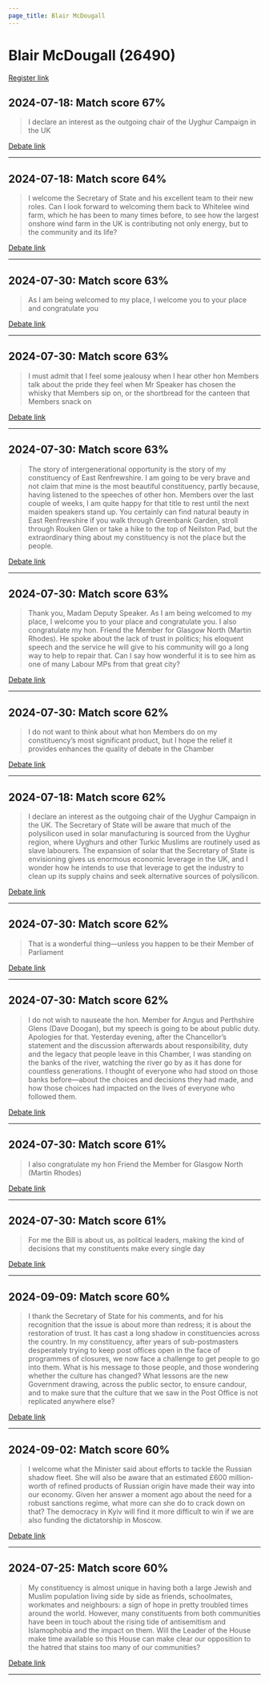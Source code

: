 ```yaml
---
page_title: Blair McDougall
---
```


# Blair McDougall  (26490)

[Register link](https://www.theyworkforyou.com/mp/26490/register)



## 2024-07-18: Match score 67%

>I declare an interest as the outgoing chair of the Uyghur Campaign in the UK

[Debate link](https://www.theyworkforyou.com/debates/?id=2024-07-18f.204.6) 

---



## 2024-07-18: Match score 64%

>I welcome the Secretary of State and his excellent team to their new roles. Can I look forward to welcoming them back to Whitelee wind farm, which he has been to many  times before, to see how the largest onshore wind farm in the UK is contributing not only energy, but to the community and its life?

[Debate link](https://www.theyworkforyou.com/debates/?id=2024-07-18f.204.6) 

---



## 2024-07-30: Match score 63%

>As I am being welcomed to my place, I welcome you to your place and congratulate you

[Debate link](https://www.theyworkforyou.com/debates/?id=2024-07-30c.1226.1) 

---



## 2024-07-30: Match score 63%

>I must admit that I feel some jealousy when I hear other hon Members talk about the pride they feel when Mr Speaker has chosen the whisky that Members sip on, or the shortbread for the canteen that Members snack on

[Debate link](https://www.theyworkforyou.com/debates/?id=2024-07-30c.1226.1) 

---



## 2024-07-30: Match score 63%

>The story of intergenerational opportunity is the story of my constituency of East Renfrewshire. I am going to be very brave and not claim that mine is the most beautiful constituency, partly because, having listened to the speeches of other hon. Members over the last couple of weeks, I am quite happy for that title to rest until the next maiden speakers stand up. You certainly can find natural beauty in East Renfrewshire if you walk through Greenbank Garden, stroll through Rouken Glen or take a hike to the top of Neilston Pad, but the extraordinary thing about my constituency is not the place but the people.

[Debate link](https://www.theyworkforyou.com/debates/?id=2024-07-30c.1226.1) 

---



## 2024-07-30: Match score 63%

>Thank you, Madam Deputy Speaker. As I am being welcomed to my place, I welcome you to your place and congratulate you. I also congratulate my hon. Friend the Member for Glasgow North (Martin Rhodes). He spoke about the lack of trust in politics; his eloquent speech and the service he will give to his community will go a long way to help to repair that. Can I say how wonderful it is to see him as one of many Labour MPs from that great city?

[Debate link](https://www.theyworkforyou.com/debates/?id=2024-07-30c.1226.1) 

---



## 2024-07-30: Match score 62%

>I do not want to think about what hon Members do on my constituency’s most significant product, but I hope the relief it provides enhances the quality of debate in the Chamber

[Debate link](https://www.theyworkforyou.com/debates/?id=2024-07-30c.1226.1) 

---



## 2024-07-18: Match score 62%

>I declare an interest as the outgoing chair of the Uyghur Campaign in the UK. The Secretary of State will be aware that much of the polysilicon used in solar manufacturing is sourced from the Uyghur region, where Uyghurs and other Turkic Muslims are routinely used as slave labourers. The expansion of solar that the Secretary of State is envisioning gives us enormous economic leverage in the UK, and I wonder how he intends to use that leverage to get the industry to clean up its supply chains and seek alternative sources of polysilicon.

[Debate link](https://www.theyworkforyou.com/debates/?id=2024-07-18f.204.6) 

---



## 2024-07-30: Match score 62%

>That is a wonderful thing—unless you happen to be their Member of Parliament

[Debate link](https://www.theyworkforyou.com/debates/?id=2024-07-30c.1226.1) 

---



## 2024-07-30: Match score 62%

>I do not wish to nauseate the hon. Member for Angus and Perthshire Glens (Dave Doogan), but my speech is going to be about public duty. Apologies for that. Yesterday evening, after the Chancellor’s statement and the discussion afterwards about responsibility, duty and the legacy that people leave in this Chamber, I was standing on the banks of the river, watching the river go by as it has done for countless generations. I thought of everyone who had stood on those banks before—about the choices and decisions they had made, and how those choices had impacted on the lives of everyone who followed them.

[Debate link](https://www.theyworkforyou.com/debates/?id=2024-07-30c.1226.1) 

---



## 2024-07-30: Match score 61%

>I also congratulate my hon Friend the Member for Glasgow North (Martin Rhodes)

[Debate link](https://www.theyworkforyou.com/debates/?id=2024-07-30c.1226.1) 

---



## 2024-07-30: Match score 61%

>For me the Bill is about us, as political leaders, making the kind of decisions that my constituents make every single day

[Debate link](https://www.theyworkforyou.com/debates/?id=2024-07-30c.1226.1) 

---



## 2024-09-09: Match score 60%

>I thank the Secretary of State for his comments, and for his recognition that the issue is about more than redress; it is about the restoration of trust. It has cast a long shadow in constituencies across the country. In my constituency, after years of sub-postmasters desperately trying to keep post offices open in the face of programmes of closures, we now face a challenge to get people to go into them. What is his message to those people, and those wondering whether the culture has changed? What lessons are the new Government drawing, across the public sector, to ensure candour, and to make sure that the culture that we saw in the Post Office is not replicated anywhere else?

[Debate link](https://www.theyworkforyou.com/debates/?id=2024-09-09b.593.2) 

---



## 2024-09-02: Match score 60%

>I welcome what the Minister said about efforts to tackle the Russian shadow fleet. She will also be aware that an estimated £600 million-worth of refined products of Russian origin have made their way into our economy. Given her answer a moment ago about the need for a robust sanctions regime, what more can she do to crack down on that? The democracy in Kyiv will find it more difficult to win if we are also funding the dictatorship in Moscow.

[Debate link](https://www.theyworkforyou.com/debates/?id=2024-09-02a.30.2) 

---



## 2024-07-25: Match score 60%

>My constituency is almost unique in having both a large Jewish and Muslim population living side by side as friends, schoolmates, workmates and neighbours: a sign of hope in pretty troubled times around the world. However, many constituents from both communities have been in touch about the rising tide of antisemitism and Islamophobia and the impact on them. Will the Leader of the House make time available so this House can make clear our opposition to the hatred that stains too many of our communities?

[Debate link](https://www.theyworkforyou.com/debates/?id=2024-07-25e.823.1) 

---

